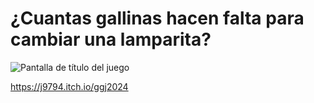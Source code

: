 # ¿Cuantas gallinas hacen falta para cambiar una lamparita?

![Pantalla de título del juego](https://github.com/JuanFdS/ggj2024/assets/11432672/70d49e9e-e2a5-4604-8605-01a197dca624)


https://j9794.itch.io/ggj2024

